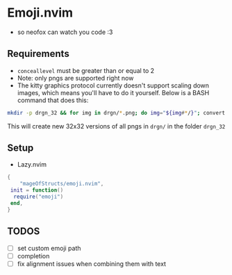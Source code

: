 # Emoji.nvim

- so neofox can watch you code :3

## Requirements

- `conceallevel` must be greater than or equal to 2
- Note: only pngs are supported right now
- The kitty graphics protocol currently doesn't support scaling down images, which means you'll have to do it yourself. Below is a BASH command that does this:

```sh
mkdir -p drgn_32 && for img in drgn/*.png; do img="${img#*/}"; convert -resize 32X32 "drgn/$img" "drgn_32/$img"; done
```

This will create new 32x32 versions of all pngs in `drgn/` in the folder `drgn_32`

## Setup

- Lazy.nvim

```lua
{
    "mageOfStructs/emoji.nvim",
 init = function()
  require("emoji")
 end,
}
```

## TODOS

- [ ] set custom emoji path
- [ ] completion
- [ ] fix alignment issues when combining them with text
